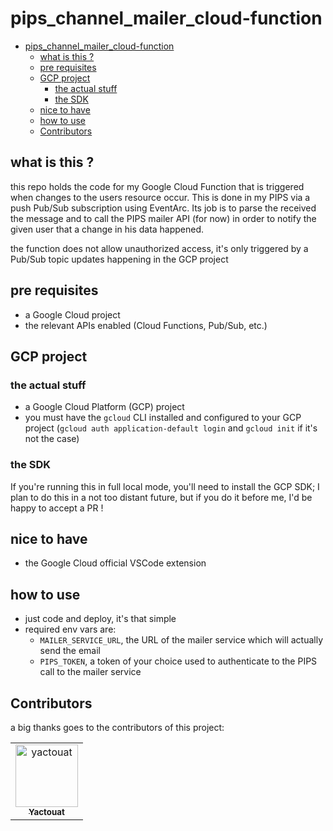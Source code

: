 # pips_channel_mailer_cloud-function

<!-- TOC -->

- [pips_channel_mailer_cloud-function](#pips_channel_mailer_cloud-function)
  - [what is this ?](#what-is-this-)
  - [pre requisites](#pre-requisites)
  - [GCP project](#gcp-project)
    - [the actual stuff](#the-actual-stuff)
    - [the SDK](#the-sdk)
  - [nice to have](#nice-to-have)
  - [how to use](#how-to-use)
  - [Contributors](#contributors)

<!-- /TOC -->

## what is this ?

this repo holds the code for my Google Cloud Function that is triggered when changes to the users resource occur. This is done in my PIPS via a push Pub/Sub subscription using EventArc. Its job is to parse the received the message and to call the PIPS mailer API (for now) in order to notify the given user that a change in his data happened.

the function does not allow unauthorized access, it's only triggered by a Pub/Sub topic updates happening in the GCP project

## pre requisites

- a Google Cloud project
- the relevant APIs enabled (Cloud Functions, Pub/Sub, etc.)

## GCP project

### the actual stuff

- a Google Cloud Platform (GCP) project
- you must have the `gcloud` CLI installed and configured to your GCP project (`gcloud auth application-default login` and `gcloud init` if it's not the case)

### the SDK

If you're running this in full local mode, you'll need to install the GCP SDK; I plan to do this in a not too distant future, but if you do it before me, I'd be happy to accept a PR !

## nice to have

- the Google Cloud official VSCode extension

## how to use

- just code and deploy, it's that simple
- required env vars are:
  - `MAILER_SERVICE_URL`, the URL of the mailer service which will actually send the email
  - `PIPS_TOKEN`, a token of your choice used to authenticate to the PIPS call to the mailer service

## Contributors

a big thanks goes to the contributors of this project:

<table>
<tbody>
    <tr>
        <td align="center"><a href="https://github.com/yactouat"><img src="https://avatars.githubusercontent.com/u/37403808?v=4" width="100px;" alt="yactouat"/><br /><sub><b>Yactouat</b></sub></a><br /><a href="https://github.com/yactouat"></td>
    </tr>
</tbody>
</table>
